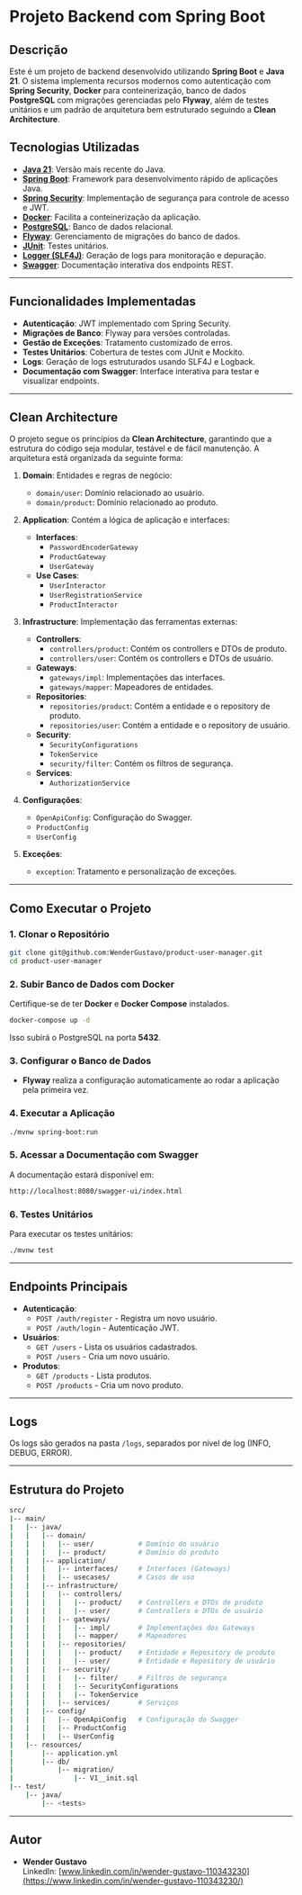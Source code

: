 # Projeto Backend com Spring Boot

## Descrição
Este é um projeto de backend desenvolvido utilizando **Spring Boot** e **Java 21**. O sistema implementa recursos modernos como autenticação com **Spring Security**, **Docker** para conteinerização, banco de dados **PostgreSQL** com migrações gerenciadas pelo **Flyway**, além de testes unitários e um padrão de arquitetura bem estruturado seguindo a **Clean Architecture**.

## Tecnologias Utilizadas
- [**Java 21**](https://openjdk.org/projects/jdk/21/): Versão mais recente do Java.
- [**Spring Boot**](https://spring.io/projects/spring-boot): Framework para desenvolvimento rápido de aplicações Java.
- [**Spring Security**](https://spring.io/projects/spring-security): Implementação de segurança para controle de acesso e JWT.
- [**Docker**](https://www.docker.com/): Facilita a conteinerização da aplicação.
- [**PostgreSQL**](https://www.postgresql.org/): Banco de dados relacional.
- [**Flyway**](https://flywaydb.org/): Gerenciamento de migrações do banco de dados.
- [**JUnit**](https://junit.org/junit5/): Testes unitários.
- [**Logger (SLF4J)**](http://www.slf4j.org/): Geração de logs para monitoração e depuração.
- [**Swagger**](https://swagger.io/): Documentação interativa dos endpoints REST.

---

## Funcionalidades Implementadas
- **Autenticação**: JWT implementado com Spring Security.
- **Migrações de Banco**: Flyway para versões controladas.
- **Gestão de Exceções**: Tratamento customizado de erros.
- **Testes Unitários**: Cobertura de testes com JUnit e Mockito.
- **Logs**: Geração de logs estruturados usando SLF4J e Logback.
- **Documentação com Swagger**: Interface interativa para testar e visualizar endpoints.

---

## Clean Architecture
O projeto segue os princípios da **Clean Architecture**, garantindo que a estrutura do código seja modular, testável e de fácil manutenção. A arquitetura está organizada da seguinte forma:

1. **Domain**: Entidades e regras de negócio:
   - `domain/user`: Domínio relacionado ao usuário.
   - `domain/product`: Domínio relacionado ao produto.

2. **Application**: Contém a lógica de aplicação e interfaces:
   - **Interfaces**:
     - `PasswordEncoderGateway`
     - `ProductGateway`
     - `UserGateway`
   - **Use Cases**:
     - `UserInteractor`
     - `UserRegistrationService`
     - `ProductInteractor`

3. **Infrastructure**: Implementação das ferramentas externas:
   - **Controllers**:
     - `controllers/product`: Contém os controllers e DTOs de produto.
     - `controllers/user`: Contém os controllers e DTOs de usuário.
   - **Gateways**:
     - `gateways/impl`: Implementações das interfaces.
     - `gateways/mapper`: Mapeadores de entidades.
   - **Repositories**:
     - `repositories/product`: Contém a entidade e o repository de produto.
     - `repositories/user`: Contém a entidade e o repository de usuário.
   - **Security**:
     - `SecurityConfigurations`
     - `TokenService`
     - `security/filter`: Contém os filtros de segurança.
   - **Services**:
     - `AuthorizationService`

4. **Configurações**:
   - `OpenApiConfig`: Configuração do Swagger.
   - `ProductConfig`
   - `UserConfig`

5. **Exceções**:
   - `exception`: Tratamento e personalização de exceções.

---

## Como Executar o Projeto

### 1. Clonar o Repositório
```bash
git clone git@github.com:WenderGustavo/product-user-manager.git
cd product-user-manager
```

### 2. Subir Banco de Dados com Docker
Certifique-se de ter **Docker** e **Docker Compose** instalados.

```bash
docker-compose up -d
```

Isso subirá o PostgreSQL na porta **5432**.

### 3. Configurar o Banco de Dados
- **Flyway** realiza a configuração automaticamente ao rodar a aplicação pela primeira vez.

### 4. Executar a Aplicação
```bash
./mvnw spring-boot:run
```

### 5. Acessar a Documentação com Swagger
A documentação estará disponível em:
```bash
http://localhost:8080/swagger-ui/index.html
```

### 6. Testes Unitários
Para executar os testes unitários:
```bash
./mvnw test
```

---

## Endpoints Principais
- **Autenticação**:
  - `POST /auth/register` - Registra um novo usuário.
  - `POST /auth/login` - Autenticação JWT.
- **Usuários**:
  - `GET /users` - Lista os usuários cadastrados.
  - `POST /users` - Cria um novo usuário.
- **Produtos**:
  - `GET /products` - Lista produtos.
  - `POST /products` - Cria um novo produto.

---

## Logs
Os logs são gerados na pasta `/logs`, separados por nível de log (INFO, DEBUG, ERROR).

---

## Estrutura do Projeto
```bash
src/
|-- main/
|   |-- java/
|   |   |-- domain/
|   |   |   |-- user/           # Domínio do usuário
|   |   |   |-- product/        # Domínio do produto
|   |   |-- application/
|   |   |   |-- interfaces/     # Interfaces (Gateways)
|   |   |   |-- usecases/       # Casos de uso
|   |   |-- infrastructure/
|   |   |   |-- controllers/
|   |   |   |   |-- product/    # Controllers e DTOs de produto
|   |   |   |   |-- user/       # Controllers e DTOs de usuário
|   |   |   |-- gateways/
|   |   |   |   |-- impl/       # Implementações dos Gateways
|   |   |   |   |-- mapper/     # Mapeadores
|   |   |   |-- repositories/
|   |   |   |   |-- product/    # Entidade e Repository de produto
|   |   |   |   |-- user/       # Entidade e Repository de usuário
|   |   |   |-- security/
|   |   |   |   |-- filter/     # Filtros de segurança
|   |   |   |   |-- SecurityConfigurations
|   |   |   |   |-- TokenService
|   |   |   |-- services/       # Serviços
|   |   |-- config/
|   |   |   |-- OpenApiConfig   # Configuração do Swagger
|   |   |   |-- ProductConfig
|   |   |   |-- UserConfig
|   |-- resources/
|       |-- application.yml
|       |-- db/
|           |-- migration/
|               |-- V1__init.sql
|-- test/
    |-- java/
        |-- <tests>
```

---

## Autor
- **Wender Gustavo**  
  LinkedIn: [www.linkedin.com/in/wender-gustavo-110343230](https://www.linkedin.com/in/wender-gustavo-110343230/)
